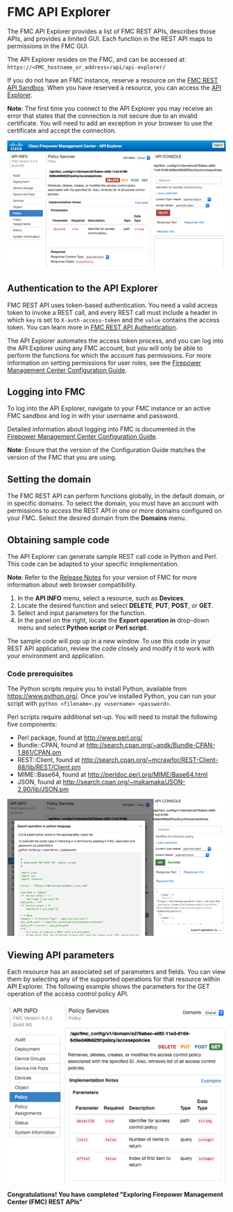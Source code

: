# FMC API Explorer

The FMC API Explorer provides a list of FMC REST APIs, describes those APIs, and provides a limited GUI. Each function in the REST API maps to permissions in the FMC GUI.

The API Explorer resides on the FMC, and can be accessed at: `https://<FMC_hostname_or_address>/api/api-explorer/`

If you do not have an FMC instance, reserve a resource on the [FMC REST API Sandbox](https://devnetsandbox.cisco.com/RM/Diagram/Index/1228cb22-b2ba-48d3-a70a-86a53f4eecc0?diagramType=Topology). When you have reserved a resource, you can access the [API Explorer](https://fmcrestapisandbox.cisco.com/api/api-explorer/).

**Note**: The first time you connect to the API Explorer you may receive an error that states that the connection is not secure due to an invalid certificate. You will need to add an exception in your browser to use the certificate and accept the connection.

![Figure: FMC REST API Explorer screen shot ](assets/images/fmcapiexp.PNG)

## Authentication to the API Explorer

FMC REST API uses token-based authentication. You need a valid access token to invoke a REST call, and every REST call must include a header in which `key` is set to `X-auth-access-token` and the `value` contains the access token. You can learn more in [FMC REST API Authentication](https://developer.cisco.com/learning/lab/firepower-restapi-102/step/1).

The API Explorer automates the access token process, and you can log into the API Explorer using any FMC account, but you will only be able to perform the functions for which the account has permissions. For more information on setting permissions for user roles, see the [Firepower Management Center Configuration Guide](http://www.cisco.com/c/en/us/td/docs/security/firepower/610/configuration/guide/fpmc-config-guide-v61/logging_into_firepower_system.html).

## Logging into FMC

To log into the API Explorer, navigate to your FMC instance or an active FMC sandbox and log in with your username and password.

Detailed information about logging into FMC is documented in the [Firepower Management Center Configuration Guide](https://www.cisco.com/c/en/us/support/security/defense-center/products-installation-and-configuration-guides-list.html).

**Note**: Ensure that the version of the Configuration Guide matches the version of the FMC that you are using.

## Setting the domain

The FMC REST API can perform functions globally, in the default domain, or in specific domains. To select the domain, you must have an account with permissions to access the REST API in one or more domains configured on your FMC. Select the desired domain from the **Domains** menu.

## Obtaining sample code

The API Explorer can generate sample REST call code in Python and Perl. This code can be adapted to your specific inmplementation.

**Note**: Refer to the [Release Notes](https://www.cisco.com/c/en/us/support/security/defense-center/products-release-notes-list.html) for your version of FMC for more information about web browser compatibility.

1. In the **API INFO** menu, select a resource, such as **Devices**.
2. Locate the desired function and select **DELETE**, **PUT**, **POST**, or **GET**.
3. Select and input parameters for the function.
4. In the panel on the right, locate the **Export operation in** drop-down menu and select **Python script** or **Perl script**.

The sample code will pop up in a new window. To use this code in your REST API application, review the code closely and modify it to work with your environment and application.

### Code prerequisites

The Python scripts require you to install Python, available from https://www.python.org/. Once you’ve installed Python, you can run your script with `python <filename>.py <username> <password>`.

Perl scripts require additional set-up. You will need to install the following five components:

* Perl package, found at http://www.perl.org/
* Bundle::CPAN, found at http://search.cpan.org/~andk/Bundle-CPAN-1.861/CPAN.pm
* REST::Client, found at http://search.cpan.org/~mcrawfor/REST-Client-88/lib/REST/Client.pm
* MIME::Base64, found at http://perldoc.perl.org/MIME/Base64.html
* JSON, found at http://search.cpan.org/~makamaka/JSON-2.90/lib/JSON.pm

![Figure: FMC REST API Explorer sample code screen shot ](assets/images/fmcexpcode.png)

## Viewing API parameters
Each resource has an associated set of parameters and fields. You can view them by selecting any of the supported operations for that resource within API Explorer. The following example shows the parameters for the GET operation of the access control policy API.

![Figure: FMC REST API Explorer API parameters screen shot ](assets/images/fmcexpobj.png)

**Congratulations! You have completed "Exploring Firepower Management Center (FMC) REST APIs"**
